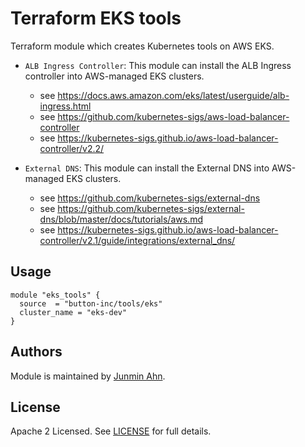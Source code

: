 # Terraform EKS tools

Terraform module which creates Kubernetes tools on AWS EKS.

- `ALB Ingress Controller`: This module can install the ALB Ingress controller into AWS-managed EKS clusters.

  - see https://docs.aws.amazon.com/eks/latest/userguide/alb-ingress.html
  - see https://github.com/kubernetes-sigs/aws-load-balancer-controller
  - see https://kubernetes-sigs.github.io/aws-load-balancer-controller/v2.2/

- `External DNS`: This module can install the External DNS into AWS-managed EKS clusters.
  - see https://github.com/kubernetes-sigs/external-dns
  - see https://github.com/kubernetes-sigs/external-dns/blob/master/docs/tutorials/aws.md
  - see https://kubernetes-sigs.github.io/aws-load-balancer-controller/v2.1/guide/integrations/external_dns/

## Usage

```hcl
module "eks_tools" {
  source  = "button-inc/tools/eks"
  cluster_name = "eks-dev"
}
```

## Authors

Module is maintained by [Junmin Ahn](https://github.com/junminahn).

## License

Apache 2 Licensed. See [LICENSE](https://github.com/terraform-aws-modules/terraform-aws-vpc/tree/master/LICENSE) for full details.
